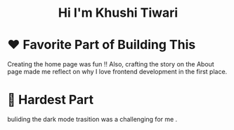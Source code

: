 <h1 align ="center"> Hi I'm Khushi Tiwari</h1>
<p></p>

<h1>❤️ Favorite Part of Building This</h1>
<p> Creating the home page was fun !!  Also, crafting the story on the About page made me reflect on why I love frontend development in the first place.</p>
<h1>🤯 Hardest Part</h1>
<p>buliding the dark mode trasition was a challenging for me .</p>
